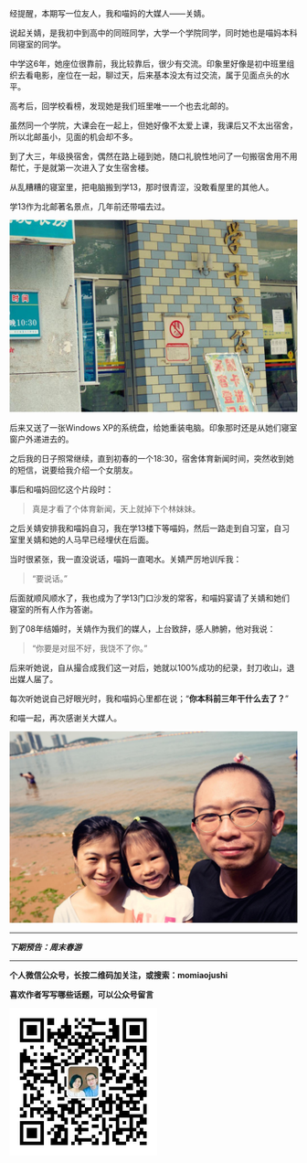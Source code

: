 经提醒，本期写一位友人，我和喵妈的大媒人——关婧。

说起关婧，是我初中到高中的同班同学，大学一个学院同学，同时她也是喵妈本科同寝室的同学。

中学这6年，她座位很靠前，我比较靠后，很少有交流。印象里好像是初中班里组织去看电影，座位在一起，聊过天，后来基本没太有过交流，属于见面点头的水平。

高考后，回学校看榜，发现她是我们班里唯一一个也去北邮的。

虽然同一个学院，大课会在一起上，但她好像不太爱上课，我课后又不太出宿舍，所以北邮虽小，见面的机会却不多。

到了大三，年级换宿舍，偶然在路上碰到她，随口礼貌性地问了一句搬宿舍用不用帮忙，于是就第一次进入了女生宿舍楼。

从乱糟糟的寝室里，把电脑搬到学13，那时很青涩，没敢看屋里的其他人。

学13作为北邮著名景点，几年前还带喵去过。

![](img/51001-46edf4029757d5b1.jpg)

后来又送了一张Windows XP的系统盘，给她重装电脑。印象那时还是从她们寝室窗户外递进去的。

之后我的日子照常继续，直到初春的一个18:30，宿舍体育新闻时间，突然收到她的短信，说要给我介绍一个女朋友。

事后和喵妈回忆这个片段时：

>真是才看了个体育新闻，天上就掉下个林妹妹。

之后关婧安排我和喵妈自习，我在学13楼下等喵妈，然后一路走到自习室，自习室里关婧和她的人马早已经埋伏在后面。

当时很紧张，我一直没说话，喵妈一直喝水。关婧严厉地训斥我：

>“要说话。”

后面就顺风顺水了，我也成为了学13门口沙发的常客，和喵妈宴请了关婧和她们寝室的所有人作为答谢。

到了08年结婚时，关婧作为我们的媒人，上台致辞，感人肺腑，他对我说：

>“你要是对屈不好，我饶不了你。”

后来听她说，自从撮合成我们这一对后，她就以100%成功的纪录，封刀收山，退出媒人届了。

每次听她说自己好眼光时，我和喵妈心里都在说；“**你本科前三年干什么去了？**”

和喵一起，再次感谢关大媒人。

![](img/51001-528dc5325fc126ce.jpg)

***

***下期预告：周末春游***

***


**个人微信公众号，长按二维码加关注，或搜索：momiaojushi**

**喜欢作者写写哪些话题，可以公众号留言**

![](https://github.com/jiluofu/jiluofu.github.com/raw/master/momiaojushi/static/qrcode.jpg)